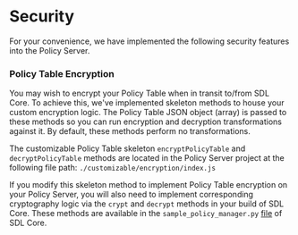# Security
For your convenience, we have implemented the following security features into the Policy Server.

### Policy Table Encryption
You may wish to encrypt your Policy Table when in transit to/from SDL Core. To achieve this, we've implemented skeleton methods to house your custom encryption logic. The Policy Table JSON object (array) is passed to these methods so you can run encryption and decryption transformations against it. By default, these methods perform no transformations.

The customizable Policy Table skeleton `encryptPolicyTable` and `decryptPolicyTable` methods are located in the Policy Server project at the following file path: `./customizable/encryption/index.js`

If you modify this skeleton method to implement Policy Table encryption on your Policy Server, you will also need to implement corresponding cryptography logic via the `crypt` and `decrypt` methods in your build of SDL Core. These methods are available in the `sample_policy_manager.py` [file](https://github.com/smartdevicelink/sdl_core/blob/master/src/appMain/sample_policy_manager.py#L45) of SDL Core.
